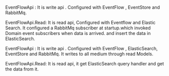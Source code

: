 
EventFlowApi : It is write api . Configured with EventFlow , EventStore and RabbitMq.   

EventFlowApi.Read: It is read api, Configured with Eventflow and Elastic Search. It configured a RabbitMq subscriber at startup.which invoked Domain event subscribers when data is arrived.
and insert the data in ElasticSearch.
 
EventFlowApi : It is write api . Configured with EventFlow , ElasticSearch, EventStore and RabbitMq. It writes to all medium through read Models.

EventFlowApi.Read: It is read api, it get ElasticSearch query handler and get the data from it.

 

